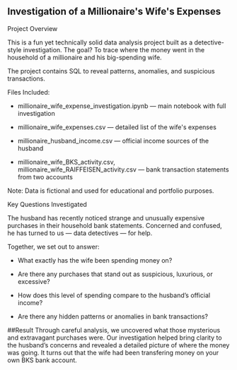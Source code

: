 ## Investigation of a Millionaire's Wife's Expenses

Project Overview

This is a fun yet technically solid data analysis project built as a detective-style investigation. The goal? To trace where the money went in the household of a millionaire and his big-spending wife.

The project contains SQL to reveal patterns, anomalies, and suspicious transactions.

Files Included:
- millionaire_wife_expense_investigation.ipynb — main notebook with full investigation

- millionaire_wife_expenses.csv — detailed list of the wife's expenses

- millionaire_husband_income.csv — official income sources of the husband

- millionaire_wife_BKS_activity.csv, millionaire_wife_RAIFFEISEN_activity.csv — bank transaction statements from two accounts

Note: Data is fictional and used for educational and portfolio purposes.

Key Questions Investigated

The husband has recently noticed strange and unusually expensive purchases in their household bank statements. Concerned and confused, he has turned to us — data detectives — for help.

Together, we set out to answer:

- What exactly has the wife been spending money on?

- Are there any purchases that stand out as suspicious, luxurious, or excessive?

- How does this level of spending compare to the husband’s official income?

- Are there any hidden patterns or anomalies in bank transactions?

##Result
Through careful analysis, we uncovered what those mysterious and extravagant purchases were.
Our investigation helped bring clarity to the husband’s concerns and revealed a detailed picture of where the money was going.
It turns out that the wife had been transfering money on your own BKS bank account.


